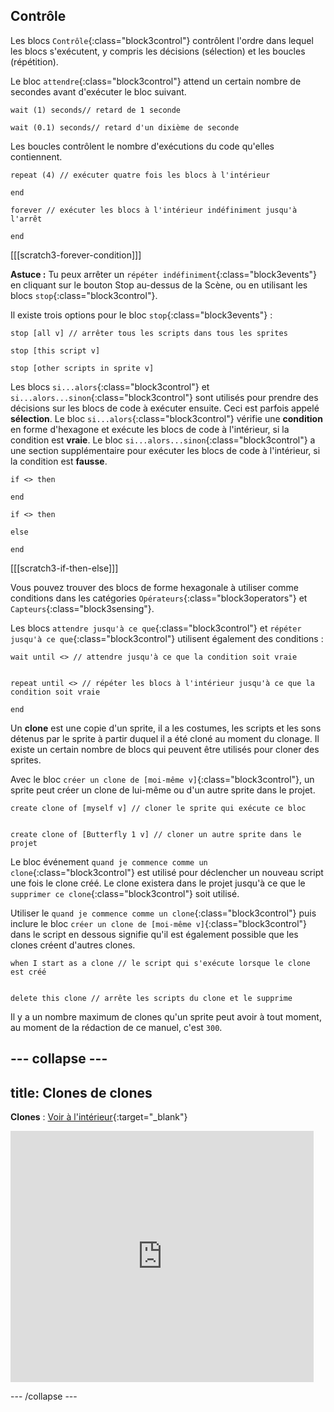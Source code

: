 ## Contrôle

Les blocs `Contrôle`{:class="block3control"} contrôlent l'ordre dans lequel les blocs s'exécutent, y compris les décisions (sélection) et les boucles (répétition).


Le bloc `attendre`{:class="block3control"} attend un certain nombre de secondes avant d'exécuter le bloc suivant.

```blocks3
wait (1) seconds// retard de 1 seconde

wait (0.1) seconds// retard d'un dixième de seconde
```

Les boucles contrôlent le nombre d'exécutions du code qu'elles contiennent.

```blocks3
repeat (4) // exécuter quatre fois les blocs à l'intérieur

end
```

```blocks3
forever // exécuter les blocs à l'intérieur indéfiniment jusqu'à l'arrêt

end
```

[[[scratch3-forever-condition]]]

**Astuce :** Tu peux arrêter un `répéter indéfiniment`{:class="block3events"} en cliquant sur le bouton Stop au-dessus de la Scène, ou en utilisant les blocs `stop`{:class="block3control"}.

Il existe trois options pour le bloc `stop`{:class="block3events"} :

```blocks3
stop [all v] // arrêter tous les scripts dans tous les sprites

stop [this script v]

stop [other scripts in sprite v]
```

Les blocs `si...alors`{:class="block3control"} et `si...alors...sinon`{:class="block3control"} sont utilisés pour prendre des décisions sur les blocs de code à exécuter ensuite. Ceci est parfois appelé **sélection**. Le bloc `si...alors`{:class="block3control"} vérifie une **condition** en forme d'hexagone et exécute les blocs de code à l'intérieur, si la condition est **vraie**. Le bloc `si...alors...sinon`{:class="block3control"} a une section supplémentaire pour exécuter les blocs de code à l'intérieur, si la condition est **fausse**.

```blocks3
if <> then

end

if <> then

else

end
```

[[[scratch3-if-then-else]]]

Vous pouvez trouver des blocs de forme hexagonale à utiliser comme conditions dans les catégories `Opérateurs`{:class="block3operators"} et `Capteurs`{:class="block3sensing"}.

Les blocs `attendre jusqu'à ce que`{:class="block3control"} et `répéter jusqu'à ce que`{:class="block3control"} utilisent également des conditions :

```blocks3
wait until <> // attendre jusqu'à ce que la condition soit vraie


repeat until <> // répéter les blocs à l'intérieur jusqu'à ce que la condition soit vraie

end
```

Un **clone** est une copie d'un sprite, il a les costumes, les scripts et les sons détenus par le sprite à partir duquel il a été cloné au moment du clonage. Il existe un certain nombre de blocs qui peuvent être utilisés pour cloner des sprites.

Avec le bloc `créer un clone de [moi-même v]`{:class="block3control"}, un sprite peut créer un clone de lui-même ou d'un autre sprite dans le projet.

```blocks3
create clone of [myself v] // cloner le sprite qui exécute ce bloc


create clone of [Butterfly 1 v] // cloner un autre sprite dans le projet
```

Le bloc événement `quand je commence comme un clone`{:class="block3control"} est utilisé pour déclencher un nouveau script une fois le clone créé. Le clone existera dans le projet jusqu'à ce que le `supprimer ce clone`{:class="block3control"} soit utilisé.

Utiliser le `quand je commence comme un clone`{:class="block3control"} puis inclure le bloc `créer un clone de [moi-même v]`{:class="block3control"} dans le script en dessous signifie qu'il est également possible que les clones créent d'autres clones.

```blocks3
when I start as a clone // le script qui s'exécute lorsque le clone est créé


delete this clone // arrête les scripts du clone et le supprime
```

Il y a un nombre maximum de clones qu'un sprite peut avoir à tout moment, au moment de la rédaction de ce manuel, c'est `300`.

--- collapse ---
---
title: Clones de clones
---

**Clones** : [Voir à l'intérieur](https://scratch.mit.edu/projects/567544298/editor){:target="_blank"}

<div class="scratch-preview">
  <iframe src="https://scratch.mit.edu/projects/567544298/embed" allowtransparency="true" width="485" height="402" frameborder="0" scrolling="no" allowfullscreen></iframe>
</div>

--- /collapse ---

